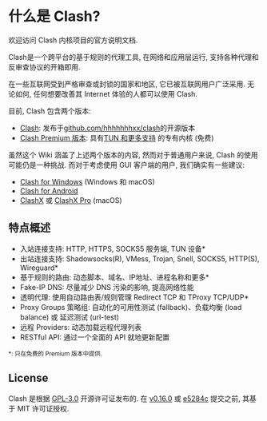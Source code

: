 <!-- 这是 index 页面, 由位于 Introduction/_dummy-index.md 的虚拟侧边栏文件链接 -->
# 什么是 Clash?

欢迎访问 Clash 内核项目的官方说明文档.

Clash是一个跨平台的基于规则的代理工具, 在网络和应用层运行, 支持各种代理和反审查协议的开箱即用.

在一些互联网受到严格审查或封锁的国家和地区, 它已被互联网用户广泛采用. 无论如何, 任何想要改善其 Internet 体验的人都可以使用 Clash.

目前, Clash 包含两个版本:

- [Clash](https://github.com/hhhhhhhxx/clash): 发布于[github.com/hhhhhhhxx/clash](https://github.com/hhhhhhhxx/clash)的开源版本
- [Clash Premium 版本](https://github.com/hhhhhhhxx/clash/releases/tag/premium): 具有[TUN 和更多支持](/zh_CN/premium/introduction) 的专有内核 (免费)

虽然这个 Wiki 涵盖了上述两个版本的内容, 然而对于普通用户来说, Clash 的使用可能仍是一种挑战. 而对于考虑使用 GUI 客户端的用户, 我们确实有一些建议:

- [Clash for Windows](https://github.com/Fndroid/clash_for_windows_pkg/releases) (Windows 和 macOS)
- [Clash for Android](https://github.com/Kr328/ClashForAndroid)
- [ClashX](https://github.com/yichengchen/clashX) 或 [ClashX Pro](https://install.appcenter.ms/users/clashx/apps/clashx-pro/distribution_groups/public) (macOS)

## 特点概述

- 入站连接支持: HTTP, HTTPS, SOCKS5 服务端, TUN 设备*
- 出站连接支持: Shadowsocks(R), VMess, Trojan, Snell, SOCKS5, HTTP(S), Wireguard*
- 基于规则的路由: 动态脚本、域名、IP地址、进程名称和更多*
- Fake-IP DNS: 尽量减少 DNS 污染的影响, 提高网络性能
- 透明代理: 使用自动路由表/规则管理 Redirect TCP 和 TProxy TCP/UDP*
- Proxy Groups 策略组: 自动化的可用性测试 (fallback)、负载均衡 (load balance) 或 延迟测试 (url-test)
- 远程 Providers: 动态加载远程代理列表
- RESTful API: 通过一个全面的 API 就地更新配置

<!-- markdownlint-disable MD033 -->
<small>\*: 只在免费的 Premium 版本中提供. </small>
<!-- markdownlint-enable MD033 -->

## License

Clash 是根据 [GPL-3.0](https://github.com/hhhhhhhxx/clash/blob/master/LICENSE) 开源许可证发布的. 在 [v0.16.0](https://github.com/hhhhhhhxx/clash/releases/tag/v0.16.0) 或 [e5284c](https://github.com/hhhhhhhxx/clash/commit/e5284cf647717a8087a185d88d15a01096274bc2) 提交之前, 其基于 MIT 许可证授权.
